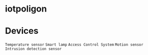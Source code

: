 # iotpoligon

# Devices
`Temperature sensor`
`Smart lamp`
`Access Control System`
`Motion sensor`
`Intrusion detection sensor`
